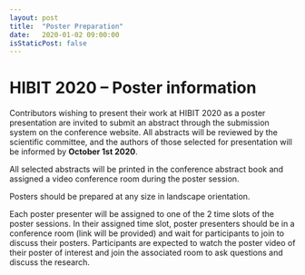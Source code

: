 ```yaml
---
layout: post
title:  "Poster Preparation"
date:   2020-01-02 09:00:00
isStaticPost: false
---
```



# HIBIT 2020 – Poster information

Contributors wishing to present their work at HIBIT 2020 as a poster presentation are invited to submit an abstract through the submission system on the conference website. All abstracts will be reviewed by the scientific committee, and the authors of those selected for presentation will be informed by **October 1st 2020**.

All selected abstracts will be printed in the conference abstract book and assigned a video conference room during the poster session. 

Posters should be prepared at any size in landscape orientation.

Each poster presenter will be assigned to one of the 2 time slots of the poster sessions. In their assigned time slot, poster presenters should be in a conference room (link will be provided) and wait for participants to join to discuss their posters. Participants are expected to watch the poster video of their poster of interest and join the associated room to ask questions and discuss the research.


